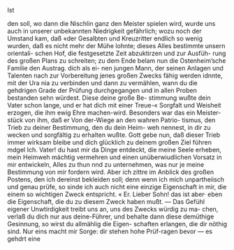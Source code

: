 Ist

den soll, wo dann die Nischlin ganz den Meister spielen
wird, wurde uns auch in unserer unbekannten Niedrigkeit
gefährlich; wozu noch der Umstand kam, daß «der Gesalbten
und Kreuzritter endlich so wenig wurden, daß es nicht mehr
der Mühe lohnte; dieses Alles bestimmte unsern orientali-
schen Hof, die festgesetzte Zeit abzuktirzen und zur Ausfüh-
rung des großen Plans zu schreiten; zu dem Ende belam
nun die Ostenheim’sche Familie den Austrag. dich als ei-
nen jungen Mann, der seinen Anlagen und Talenten nach
zur Vorbereitung jenes großen Zwecks fähig werden idnnte,
mit der Ura nia zu verbinden und dann zu vermählen, wann
du die gehdrigen Grade der Prüfung durchgegangen und in
allen Proben bestanden sehn würdest. Diese deine große Be-
stimmung wußte dein Vater schon lange, und er hat dich
mit einer Treue-« Sorgfalt und Weisheit erzogen, die ihm
ewig Ehre machen-wird. Besonders war das ein Meister-
stück von ihm, daß er Von der-Wiege an den wahren Patrio-
tismus, den Trieb zu deiner Bestimmung, den du dein Heim-
weh nennest, in dir zu wecken und sorgfältig zu erhalten
wußte. Gott gebe nun, daß dieser Trieb immer wirksam
bleibe und dich glücklich zu deinem großen Ziel führen mdgel
Ich. Vater! du hast mir da Dinge entdeckt, die meine
Seele erheben, mein Heimweh mächtig vermehren und einen
unüberwiudlichen Vorsatz in mir entwickeln, Alles zu thun
nnd zu unternehmen, was nur je meine Bestimmung von
mir fordern wird. Aber ich zittre im Anblick des großen
Postens, den ich dereinst bekleiden soll; denn wenn ich mich
unpartheiisch und genau prüfe, so sinde ich auch nicht eine
einzige Eigenschaft in mir, die einem so wichtigen Zweck
entspricht. «
Er. Lieber Sohn! das ist aber· eben die Eigenschaft, die
du zu diesem Zweck haben mußt. — Das Gefühl eigener
Unwtirdigkeit treibt uns an, uns des Zwecks würdig zu ma-
chen, verlaß du dich nur aus deine-Führer, und behalte dann
diese demüthige Gesinnung, so wirst du allmählig die Eigen-
schaften erlangen, die dir nöthig sind. Nur eins macht mir
Sorge: dir stehen hohe Prüf-ragen bevor — es gehdrt eine

